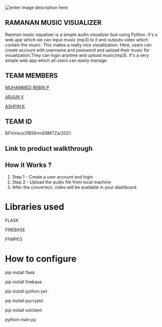 ![enter image description here](https://github.com/rebin03/Ramanan-music-equalizer/blob/master/Bfh%20%281%29.png)
## **RAMANAN MUSIC VISUALIZER**

Ramnan music equalizer is a simple audio visualizer buit using Python. It's a web app which we can input music (mp3) to it and outputs video which contain the music. This makes a really nice visualization. Here, users can create account with username and password and upload their music for visualization.They can login anytime and upload music(mp3). It's a very simple web app which all users can easily manage


## TEAM MEMBERS
[MUHAMMED REBIN P](https://github.com/rebin03)

[ARJUN V](https://github.com/arjunvaradiyill)

[ASHFIN K](https://github.com/ashfink4)



## TEAM ID
BFH/reco31B56mnE8MTZa/2021

## Link to product walkthrough



## How it Works ?

1.  Step 1 - Create a user account and login
2.  Step 2 - Upload the audio file from local machine
3. After the convertion, video will be available in your dashboard


# Libraries used

FLASK

FIREBASE

FFMPEG

# How to configure


pip install flask

pip install firebase

pip install python-jwt

pip install pycrypto

pip install sslclient

python main.py

